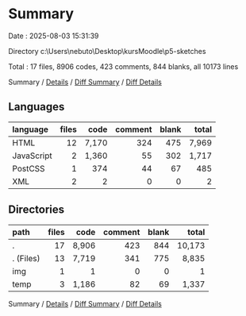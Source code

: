 # Summary

Date : 2025-08-03 15:31:39

Directory c:\\Users\\nebuto\\Desktop\\kursMoodle\\p5-sketches

Total : 17 files,  8906 codes, 423 comments, 844 blanks, all 10173 lines

Summary / [Details](details.md) / [Diff Summary](diff.md) / [Diff Details](diff-details.md)

## Languages
| language | files | code | comment | blank | total |
| :--- | ---: | ---: | ---: | ---: | ---: |
| HTML | 12 | 7,170 | 324 | 475 | 7,969 |
| JavaScript | 2 | 1,360 | 55 | 302 | 1,717 |
| PostCSS | 1 | 374 | 44 | 67 | 485 |
| XML | 2 | 2 | 0 | 0 | 2 |

## Directories
| path | files | code | comment | blank | total |
| :--- | ---: | ---: | ---: | ---: | ---: |
| . | 17 | 8,906 | 423 | 844 | 10,173 |
| . (Files) | 13 | 7,719 | 341 | 775 | 8,835 |
| img | 1 | 1 | 0 | 0 | 1 |
| temp | 3 | 1,186 | 82 | 69 | 1,337 |

Summary / [Details](details.md) / [Diff Summary](diff.md) / [Diff Details](diff-details.md)